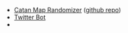 - [Catan Map Randomizer](http://jkirschner.github.io/catan-randomizer/) ([github repo](https://github.com/jkirschner/catan-randomizer))
- [Twitter Bot](http://veekaybee.github.io/2018/02/19/creating-a-twitter-art-bot/)
-

